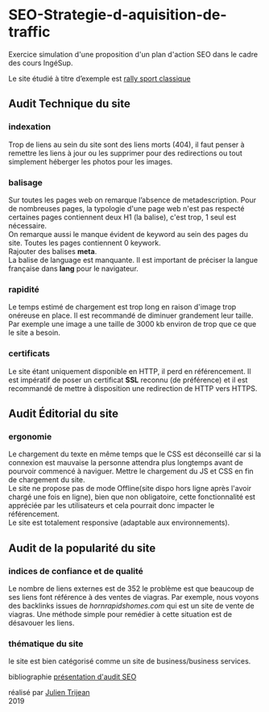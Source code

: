 # SEO-Strategie-d-aquisition-de-traffic

Exercice simulation d'une proposition d'un plan d'action SEO dans le cadre des cours IngéSup.   

Le site étudié à titre d’exemple est [rally sport classique](http://www.rallysportclassic.com/)

## Audit Technique du site
### indexation
Trop de liens au sein du site sont des liens morts (404), il faut penser à remettre les liens à jour ou les supprimer pour des redirections ou tout simplement héberger les photos pour les images.
### balisage
Sur toutes les pages web on remarque l’absence de metadescription.
Pour de nombreuses pages, la typologie d'une page web n'est pas respecté certaines pages contiennent deux H1 (la balise), c'est trop, 1 seul est nécessaire.     
On remarque aussi le manque évident de keyword au sein des pages du site. Toutes les pages contiennent 0 keywork.     
Rajouter des balises **meta**.    
La balise de language est manquante. Il est important de préciser la langue française dans **lang** pour le navigateur.      
### rapidité
Le temps estimé de chargement est trop long en raison d'image trop onéreuse en place. Il est recommandé de diminuer grandement leur taille. Par exemple une image a une taille de 3000 kb environ de trop que ce que le site a besoin.     
### certificats
Le site étant uniquement disponible en HTTP, il perd en référencement. Il est impératif de poser un certificat **SSL** reconnu (de préférence) et il est recommandé de mettre à disposition une redirection de HTTP vers HTTPS.     

## Audit Éditorial du site
### ergonomie
Le chargement du texte en même temps que le CSS est déconseillé car si la connexion est mauvaise la personne attendra plus longtemps avant de pourvoir commencé à naviguer. Mettre le chargement du JS et CSS en fin de chargement du site.     
Le site ne propose pas de mode Offline(site dispo hors ligne après l'avoir chargé une fois en ligne), bien que non obligatoire, cette fonctionnalité est appréciée par les utilisateurs et cela pourrait donc impacter le référencement.     
Le site est totalement responsive (adaptable aux environnements).

## Audit de la popularité du site
### indices de confiance et de qualité
Le nombre de liens externes est de 352 le problème est que beaucoup de ses liens font référence à des ventes de viagras. Par exemple, nous voyons des backlinks issues de _hornrapidshomes.com_ qui est un site de vente de viagras. Une méthode simple pour remédier à cette situation est de désavouer les liens.
### thématique du site
le site est bien catégorisé comme un site de business/business services.


bibliographie
[présentation d'audit SEO](https://www.seo-tech.fr/audit-technique-seo/)

réalisé par [Julien Trijean](http://am-i-an.unusualperson.com/)  
2019
